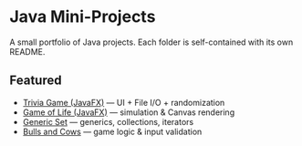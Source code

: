 # Java Mini-Projects

A small portfolio of Java projects. Each folder is self-contained with its own README.

## Featured
- [Trivia Game (JavaFX)](trivia-game/) — UI + File I/O + randomization
- [Game of Life (JavaFX)](game-of-life/) — simulation & Canvas rendering
- [Generic Set](generic-set/) — generics, collections, iterators
- [Bulls and Cows](bulls-and-cows/) — game logic & input validation
